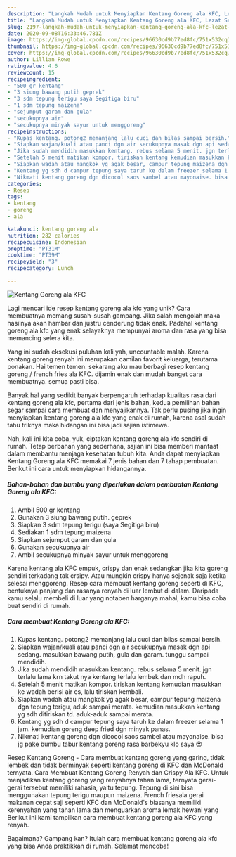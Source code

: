 ```yaml
---
description: "Langkah Mudah untuk Menyiapkan Kentang Goreng ala KFC, Lezat Sekali"
title: "Langkah Mudah untuk Menyiapkan Kentang Goreng ala KFC, Lezat Sekali"
slug: 2197-langkah-mudah-untuk-menyiapkan-kentang-goreng-ala-kfc-lezat-sekali
date: 2020-09-08T16:33:46.781Z
image: https://img-global.cpcdn.com/recipes/96630cd9b77ed8fc/751x532cq70/kentang-goreng-ala-kfc-foto-resep-utama.jpg
thumbnail: https://img-global.cpcdn.com/recipes/96630cd9b77ed8fc/751x532cq70/kentang-goreng-ala-kfc-foto-resep-utama.jpg
cover: https://img-global.cpcdn.com/recipes/96630cd9b77ed8fc/751x532cq70/kentang-goreng-ala-kfc-foto-resep-utama.jpg
author: Lillian Rowe
ratingvalue: 4.6
reviewcount: 15
recipeingredient:
- "500 gr kentang"
- "3 siung bawang putih geprek"
- "3 sdm tepung terigu saya Segitiga biru"
- "1 sdm tepung maizena"
- "sejumput garam dan gula"
- "secukupnya air"
- "secukupnya minyak sayur untuk menggoreng"
recipeinstructions:
- "Kupas kentang. potong2 memanjang lalu cuci dan bilas sampai bersih."
- "Siapkan wajan/kuali atau panci dgn air secukupnya masak dgn api sedang. masukkan bawang putih, gula dan garam. tunggu sampai mendidih."
- "Jika sudah mendidih masukkan kentang. rebus selama 5 menit. jgn terlalu lama krn takut nya kentang terlalu lembek dan mdh rapuh."
- "Setelah 5 menit matikan kompor. tiriskan kentang kemudian masukkan ke wadah berisi air es, lalu tiriskan kembali."
- "Siapkan wadah atau mangkok yg agak besar, campur tepung maizena dgn tepung terigu, aduk sampai merata. kemudian masukkan kentang yg sdh ditiriskan td. aduk-aduk sampai merata."
- "Kentang yg sdh d campur tepung saya taruh ke dalam freezer selama 1 jam. kemudian goreng deep fried dgn minyak panas."
- "Nikmati kentang goreng dgn dicocol saos sambel atau mayonaise. bisa jg pake bumbu tabur kentang goreng rasa barbekyu klo saya 😍"
categories:
- Resep
tags:
- kentang
- goreng
- ala

katakunci: kentang goreng ala 
nutrition: 282 calories
recipecuisine: Indonesian
preptime: "PT31M"
cooktime: "PT39M"
recipeyield: "3"
recipecategory: Lunch

---
```



![Kentang Goreng ala KFC](https://img-global.cpcdn.com/recipes/96630cd9b77ed8fc/751x532cq70/kentang-goreng-ala-kfc-foto-resep-utama.jpg)

Lagi mencari ide resep kentang goreng ala kfc yang unik? Cara membuatnya memang susah-susah gampang. Jika salah mengolah maka hasilnya akan hambar dan justru cenderung tidak enak. Padahal kentang goreng ala kfc yang enak selayaknya mempunyai aroma dan rasa yang bisa memancing selera kita.

Yang ini sudah eksekusi puluhan kali yah, uncountable malah. Karena kentang goreng renyah ini merupakan camilan favorit keluarga, terutama ponakan. Hai temen temen. sekarang aku mau berbagi resep kentang goreng / french fries ala KFC. dijamin enak dan mudah banget cara membuatnya. semua pasti bisa.

Banyak hal yang sedikit banyak berpengaruh terhadap kualitas rasa dari kentang goreng ala kfc, pertama dari jenis bahan, kedua pemilihan bahan segar sampai cara membuat dan menyajikannya. Tak perlu pusing jika ingin menyiapkan kentang goreng ala kfc yang enak di rumah, karena asal sudah tahu triknya maka hidangan ini bisa jadi sajian istimewa.


Nah, kali ini kita coba, yuk, ciptakan kentang goreng ala kfc sendiri di rumah. Tetap berbahan yang sederhana, sajian ini bisa memberi manfaat dalam membantu menjaga kesehatan tubuh kita. Anda dapat menyiapkan Kentang Goreng ala KFC memakai 7 jenis bahan dan 7 tahap pembuatan. Berikut ini cara untuk menyiapkan hidangannya.

<!--inarticleads1-->

##### Bahan-bahan dan bumbu yang diperlukan dalam pembuatan Kentang Goreng ala KFC:

1. Ambil 500 gr kentang
1. Gunakan 3 siung bawang putih. geprek
1. Siapkan 3 sdm tepung terigu (saya Segitiga biru)
1. Sediakan 1 sdm tepung maizena
1. Siapkan sejumput garam dan gula
1. Gunakan secukupnya air
1. Ambil secukupnya minyak sayur untuk menggoreng


Karena kentang ala KFC empuk, crispy dan enak sedangkan jika kita goreng sendiri terkadang tak crsipy. Atau mungkin crispy hanya sejenak saja ketika selesai menggoreng. Resep cara membuat kentang goreng seperti di KFC, bentuknya panjang dan rasanya renyah di luar lembut di dalam. Daripada kamu selalu membeli di luar yang notaben harganya mahal, kamu bisa coba buat sendiri di rumah. 

<!--inarticleads2-->

##### Cara membuat Kentang Goreng ala KFC:

1. Kupas kentang. potong2 memanjang lalu cuci dan bilas sampai bersih.
1. Siapkan wajan/kuali atau panci dgn air secukupnya masak dgn api sedang. masukkan bawang putih, gula dan garam. tunggu sampai mendidih.
1. Jika sudah mendidih masukkan kentang. rebus selama 5 menit. jgn terlalu lama krn takut nya kentang terlalu lembek dan mdh rapuh.
1. Setelah 5 menit matikan kompor. tiriskan kentang kemudian masukkan ke wadah berisi air es, lalu tiriskan kembali.
1. Siapkan wadah atau mangkok yg agak besar, campur tepung maizena dgn tepung terigu, aduk sampai merata. kemudian masukkan kentang yg sdh ditiriskan td. aduk-aduk sampai merata.
1. Kentang yg sdh d campur tepung saya taruh ke dalam freezer selama 1 jam. kemudian goreng deep fried dgn minyak panas.
1. Nikmati kentang goreng dgn dicocol saos sambel atau mayonaise. bisa jg pake bumbu tabur kentang goreng rasa barbekyu klo saya 😍


Resep Kentang Goreng - Cara membuat kentang goreng yang garing, tidak lembek dan tidak berminyak seperti kentang goreng di KFC dan McDonald ternyata. Cara Membuat Kentang Goreng Renyah dan Crispy Ala KFC. Untuk menjadikan kentang goreng yang renyahnya tahan lama, ternyata gerai-gerai tersebut memiliki rahasia, yaitu tepung. Tepung di sini bisa menggunakan tepung terigu maupun maizena. French friesala gerai makanan cepat saji seperti KFC dan McDonald&#39;s biasanya memiliki kerenyahan yang tahan lama dan menguarkan aroma lemak hewani yang Berikut ini kami tampilkan cara membuat kentang goreng ala KFC yang renyah. 

Bagaimana? Gampang kan? Itulah cara membuat kentang goreng ala kfc yang bisa Anda praktikkan di rumah. Selamat mencoba!
